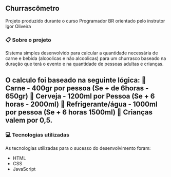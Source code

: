 Churrascômetro
---

Projeto produzido durante o curso Programador BR orientado pelo instrutor Igor Oliveira

### 📋 Sobre o projeto

Sistema simples desenvolvido para calcular a quantidade necessária de carne e bebida (alcoolicas e não alcoolicas) para um churrasco baseado na duração que terá o evento e na quantidade de pessoas adultas e crianças.

O calculo foi baseado na seguinte lógica:
🥩 Carne - 400gr por pessoa (Se + de 6horas - 650gr)
🍺 Cerveja - 1200ml por Pessoa (Se + 6 horas - 2000ml)
🥤 Refrigerante/água - 1000ml por pessoa (Se + 6 horas 1500ml)
👶 Crianças valem por 0,5.
---

### 💻 Tecnologias utilizadas
As tecnologias utilizadas para o sucesso do desenvolvimento foram:

- HTML
- CSS
- JavaScript
